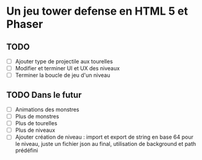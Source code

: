 # Un jeu tower defense en HTML 5 et Phaser

## TODO
- [ ] Ajouter type de projectile aux tourelles
- [ ] Modifier et terminer UI et UX des niveaux
- [ ] Terminer la boucle de jeu d'un niveau

## TODO Dans le futur
- [ ] Animations des monstres
- [ ] Plus de monstres
- [ ] Plus de tourelles
- [ ] Plus de niveaux
- [ ] Ajouter création de niveau : import et export de string en base 64 pour le niveau, juste un fichier json au final, utilisation de background et path prédéfini

